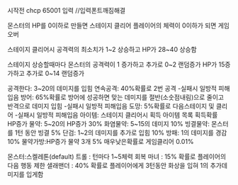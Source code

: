 시작전 chcp 65001 입력  //입력폰트깨짐해결

몬스터의 HP를 0이하로 만들면 스테이지 클리어
플레이어의 체력이 0이하가 되면 게임오버

스테이지 클리어시 공격력의 최소치가 1~2 상승하고 HP가 28~40 상승함

스테이지 상승할때마다 몬스터의 공격력이 1 증가하고 추가로 0~2 랜덤증가 HP가 15증가하고 추가로 0~14 랜덤증가

공격한다: 3~20의 데미지를 입힘
연속공격: 40%확률로 2번 공격 -실패시 일방적 피해입음
방어: 65%확률로 방어에 성공하면 맞는 데미지를 절반(소숫점내림)으로 줄이고 반격으로 데미지 입힘 -실패시 일방적 피해입음
도망: 5%확률로 다음스테이지 및 클리어 -실패시 일방적 피해입음
아이템: 스테이지 클리어시 획득
           아이템 목록                     획득확률                       
     HP증가 물약: 5~20의 HP증가               30%
     화염물약: 5~15의 데미지                  10%
     빙결물약: 몬스터를 1턴 동안 빙결          5%
     단검: 1~2의 데미지를 추가로 입힘          10%
     방패: 1의 데미지를 경감                  10%
     물약가방:HP증가 물약 3개                  5%
     매우낮은확률로 게임클리어                 0.01%

몬스터:스켈레톤(default)
      트롤 : 턴마다 1~5체력 회복
      마녀 : 15% 확률로 플레이어의 다음 행동 제한
      샐래맨더 : 40% 확률로 플레이어에게 3턴동안 화상을 입혀 1의 추가데미지를 입게함
